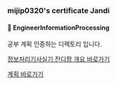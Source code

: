 ### mijip0320's certificate Jandi

#### :bookmark_tabs: EngineerInformationProcessing



공부 계획 인증하는 디렉토리 입니다.



[정보처리기사실기 잔디팜 개요 바로가기](https://github.com/jandifarm/certificate/tree/master/EngineerInformationProcessing202104)

[계획 바로가기](https://github.com/jandifarm/certificate/tree/master/EngineerInformationProcessing202104/mijip0320/plan)



